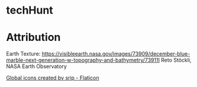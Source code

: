 # techHunt

# Attribution

Earth Texture: https://visibleearth.nasa.gov/images/73909/december-blue-marble-next-generation-w-topography-and-bathymetry/73911l
Reto Stöckli, NASA Earth Observatory

<a href="https://www.flaticon.com/free-icons/global" title="global icons">Global icons created by srip - Flaticon</a>

